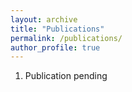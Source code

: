 ```yaml
---
layout: archive
title: "Publications"
permalink: /publications/
author_profile: true
---
```


1. Publication pending
